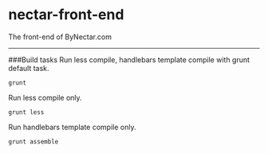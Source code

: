 # nectar-front-end
The front-end of ByNectar.com

---------
###Build tasks
Run less compile, handlebars template compile with grunt default task.
```shell
grunt
```

Run less compile only.
```shell
grunt less
```

Run handlebars template compile only.
```shell
grunt assemble
```